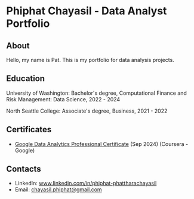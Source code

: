 # Phiphat Chayasil - Data Analyst Portfolio

## About

Hello, my name is Pat. This is my portfolio for data analysis projects.


## Education
University of Washington: Bachelor's degree, Computational Finance and Risk Management: Data Science, 2022 - 2024

North Seattle College: Associate's degree, Business, 2021 - 2022


## Certificates
- [Google Data Analytics Professional Certificate](https://coursera.org/share/b306df42ac5fc57e08cca028465118b8) (Sep 2024) (Coursera - Google)


## Contacts
- LinkedIn: www.linkedin.com/in/phiphat-phattharachayasil
- Email: chayasil.phiphat@gmail.com

<!---
Bowlingppc/Bowlingppc is a ✨ special ✨ repository because its `README.md` (this file) appears on your GitHub profile.
You can click the Preview link to take a look at your changes.
--->
